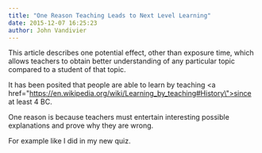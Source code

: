 ```yaml
---
title: "One Reason Teaching Leads to Next Level Learning"
date: 2015-12-07 16:25:23
author: John Vandivier
---
```




This article describes one potential effect, other than exposure time, which allows teachers to obtain better understanding of any particular topic compared to a student of that topic.

It has been posited that people are able to learn by teaching <a href=\"https://en.wikipedia.org/wiki/Learning_by_teaching#History\">since at least 4 BC</a>.

One reason is because teachers must entertain interesting possible explanations and prove why they are wrong.

For example like I did in my new quiz.
